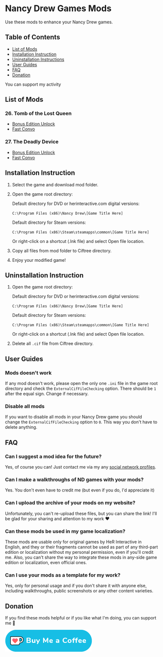 # Nancy Drew Games Mods

Use these mods to enhance your Nancy Drew games.

## Table of Contents
- [List of Mods](#list-of-mods)
- [Installation Instruction](#installation-instruction)
- [Uninstallation Instructions](#uninstallation-instructions)
- [User Guides](#user-guides)
- [FAQ](#faq)
- [Donation](#donations)

You can support my activity

## List of Mods

### 26. Tomb of the Lost Queen

- [Bonus Edition Unlock](https://github.com/loinik/nd-mods/tree/main/26%20TMB/Bonus%20Edition%20Unlock)
- [Fast Convo](https://github.com/loinik/nd-mods/tree/main/26%20TMB/Fast%20Convo)

### 27. The Deadly Device

- [Bonus Edition Unlock](https://github.com/loinik/nd-mods/tree/main/27%20DED/Bonus%20Edition%20Unlock)
- [Fast Convo](https://github.com/loinik/nd-mods/tree/main/27%20DED/Fast%20Convo)

## Installation Instruction

1. Select the game and download mod folder.

2. Open the game root directory:

    Default directory for DVD or herinteractive.com digital versions:

    `C:\Program Files (x86)\Nancy Drew\[Game Title Here]`

    Default directory for Steam versions:

    `C:\Program Files (x86)\Steam\steamapps\common\[Game Title Here]`

    Or right-click on a shortcut (.lnk file) and select Open file 
    location.

3. Copy all files from mod folder to Ciftree directory.

4. Enjoy your modified game!

## Uninstallation Instruction

1. Open the game root directory:

    Default directory for DVD or herinteractive.com digital versions:

    `C:\Program Files (x86)\Nancy Drew\[Game Title Here]`

    Default directory for Steam versions:

    `C:\Program Files (x86)\Steam\steamapps\common\[Game Title Here]`

    Or right-click on a shortcut (.lnk file) and select Open file 
    location.

3. Delete all `.cif` file from Ciftree directory.

## User Guides

### Mods doesn't work

If any mod doesn't work, please open the only one `.ini` file in the game root directory and check the `ExternalCifFileChecking` option. There should be `1` after the equal sign. Change if necessary.

### Disable all mods

If you want to disable all mods in your Nancy Drew game you should change the `ExternalCifFileChecking` option to `0`. This way you don't have to delete anything.

## FAQ

### Can I suggest a mod idea for the future?

Yes, of course you can! Just contact me via my any [social network profiles](https://linktr.ee/loinik).

### Can I make a walkthroughs of ND games with your mods?

Yes. You don't even have to credit me (but even if you do, I'd appreciate it)

### Can I upload the archive of your mods on my website?

Unfortunately, you can't re-upload these files, but you can share the link! I'll be glad for your sharing and attention to my work ❤️

### Can these mods be used in my game localization?

These mods are usable only for original games by HeR Interactive in English, and they or their fragments cannot be used as part of any third-part edition or localization without my personal permission, even if you'll credit me. Also, you can't share the way to integrate these mods in any-side game edition or localization, even official ones.

### Can I use your mods as a template for my work?

Yes, only for personal usage and if you don't share it with anyone else, including walkthroughs, public screenshots or any other content varieties.

## Donation

If you find these mods helpful or if you like what I'm doing, you can support me 🫶

[![paypal](https://github.com/loinik/nd-mods/blob/main/images/kofi1.png)](https://ko-fi.com/loinik)